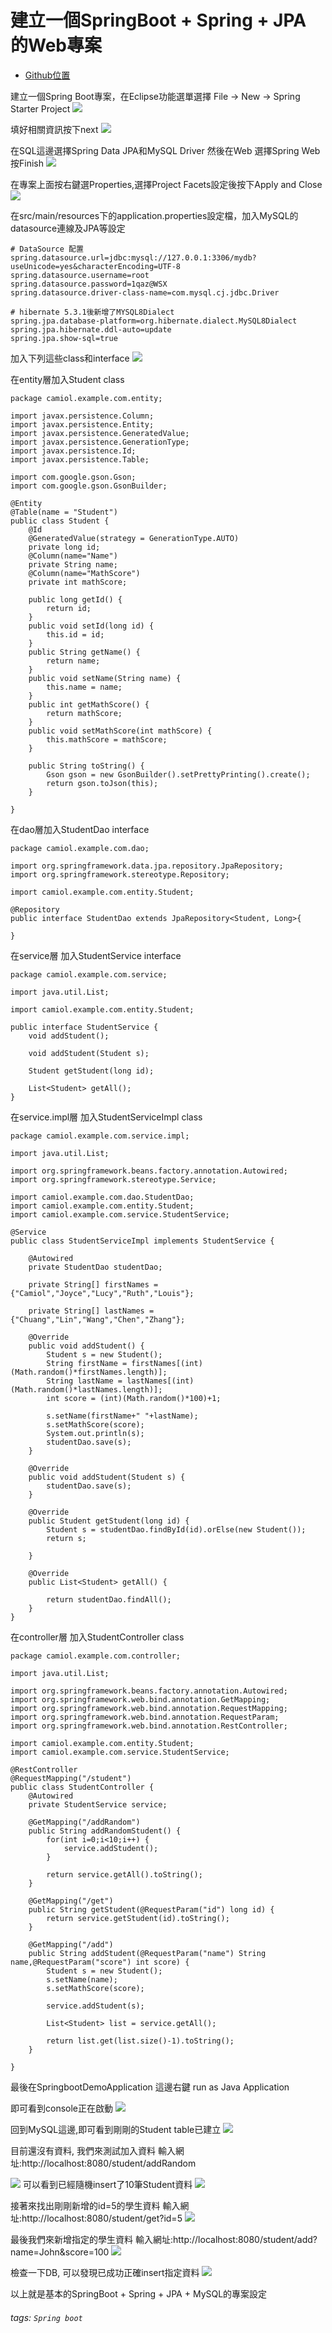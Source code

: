 # 建立一個SpringBoot + Spring + JPA 的Web專案

- [Github位置](https://github.com/camioljoyce/springbootDemo)

建立一個Spring Boot專案，在Eclipse功能選單選擇 
File -> New -> Spring Starter Project
![](https://i.imgur.com/8Orv34K.jpg)

填好相關資訊按下next
![](https://i.imgur.com/TN7sDTO.jpg)

在SQL這邊選擇Spring Data JPA和MySQL Driver
然後在Web 選擇Spring Web 按Finish
![](https://i.imgur.com/txicpcr.jpg)


在專案上面按右鍵選Properties,選擇Project Facets設定後按下Apply and Close
![](https://i.imgur.com/CNeY8x7.jpg)


在src/main/resources下的application.properties設定檔，加入MySQL的datasource連線及JPA等設定

```\
# DataSource 配置
spring.datasource.url=jdbc:mysql://127.0.0.1:3306/mydb?useUnicode=yes&characterEncoding=UTF-8
spring.datasource.username=root
spring.datasource.password=1qaz@WSX
spring.datasource.driver-class-name=com.mysql.cj.jdbc.Driver

# hibernate 5.3.1後新增了MYSQL8Dialect
spring.jpa.database-platform=org.hibernate.dialect.MySQL8Dialect
spring.jpa.hibernate.ddl-auto=update
spring.jpa.show-sql=true
```

加入下列這些class和interface
![](https://i.imgur.com/nghIZbQ.jpg)

在entity層加入Student class
```java=\
package camiol.example.com.entity;

import javax.persistence.Column;
import javax.persistence.Entity;
import javax.persistence.GeneratedValue;
import javax.persistence.GenerationType;
import javax.persistence.Id;
import javax.persistence.Table;

import com.google.gson.Gson;
import com.google.gson.GsonBuilder;

@Entity
@Table(name = "Student")
public class Student {
	@Id
	@GeneratedValue(strategy = GenerationType.AUTO)
	private long id;
	@Column(name="Name")
	private String name;
	@Column(name="MathScore")
	private int mathScore;
	
	public long getId() {
		return id;
	}
	public void setId(long id) {
		this.id = id;
	}
	public String getName() {
		return name;
	}
	public void setName(String name) {
		this.name = name;
	}
	public int getMathScore() {
		return mathScore;
	}
	public void setMathScore(int mathScore) {
		this.mathScore = mathScore;
	}
	
	public String toString() {
		Gson gson = new GsonBuilder().setPrettyPrinting().create();
		return gson.toJson(this);
	}
	
}

```

在dao層加入StudentDao interface
```java=\
package camiol.example.com.dao;

import org.springframework.data.jpa.repository.JpaRepository;
import org.springframework.stereotype.Repository;

import camiol.example.com.entity.Student;

@Repository
public interface StudentDao extends JpaRepository<Student, Long>{

}

```

在service層 加入StudentService interface
```java=\
package camiol.example.com.service;

import java.util.List;

import camiol.example.com.entity.Student;

public interface StudentService {
	void addStudent();
	
	void addStudent(Student s);
	
	Student getStudent(long id);
	
	List<Student> getAll();
}

```

在service.impl層 加入StudentServiceImpl class
```java=\
package camiol.example.com.service.impl;

import java.util.List;

import org.springframework.beans.factory.annotation.Autowired;
import org.springframework.stereotype.Service;

import camiol.example.com.dao.StudentDao;
import camiol.example.com.entity.Student;
import camiol.example.com.service.StudentService;

@Service
public class StudentServiceImpl implements StudentService {
	
	@Autowired
	private StudentDao studentDao;
	
	private String[] firstNames = {"Camiol","Joyce","Lucy","Ruth","Louis"};
	
	private String[] lastNames = {"Chuang","Lin","Wang","Chen","Zhang"};
	
	@Override
	public void addStudent() {
		Student s = new Student();
		String firstName = firstNames[(int) (Math.random()*firstNames.length)];
		String lastName = lastNames[(int) (Math.random()*lastNames.length)];
		int score = (int)(Math.random()*100)+1;
		
		s.setName(firstName+" "+lastName);
		s.setMathScore(score);
		System.out.println(s);
		studentDao.save(s);
	}

	@Override
	public void addStudent(Student s) {
		studentDao.save(s);
	}

	@Override
	public Student getStudent(long id) {
		Student s = studentDao.findById(id).orElse(new Student());
		return s;

	}

	@Override
	public List<Student> getAll() {
		
		return studentDao.findAll();
	}
}

```

在controller層 加入StudentController class
```java=\
package camiol.example.com.controller;

import java.util.List;

import org.springframework.beans.factory.annotation.Autowired;
import org.springframework.web.bind.annotation.GetMapping;
import org.springframework.web.bind.annotation.RequestMapping;
import org.springframework.web.bind.annotation.RequestParam;
import org.springframework.web.bind.annotation.RestController;

import camiol.example.com.entity.Student;
import camiol.example.com.service.StudentService;

@RestController
@RequestMapping("/student")
public class StudentController {
	@Autowired
	private StudentService service;
	
	@GetMapping("/addRandom")
	public String addRandomStudent() {
		for(int i=0;i<10;i++) {
			service.addStudent();
		}
		
		return service.getAll().toString();
	}
	
	@GetMapping("/get")
	public String getStudent(@RequestParam("id") long id) {
		return service.getStudent(id).toString();
	}
	
	@GetMapping("/add")
	public String addStudent(@RequestParam("name") String name,@RequestParam("score") int score) {
		Student s = new Student();
		s.setName(name);
		s.setMathScore(score);
		
		service.addStudent(s);
		
		List<Student> list = service.getAll();
		
		return list.get(list.size()-1).toString();
	}

}

```

最後在SpringbootDemoApplication 這邊右鍵
run as Java Application

即可看到console正在啟動
![](https://i.imgur.com/wIFJXze.jpg)

回到MySQL這邊,即可看到剛剛的Student table已建立
![](https://i.imgur.com/N09cTRx.jpg)

目前還沒有資料, 我們來測試加入資料
輸入網址:http://localhost:8080/student/addRandom

![](https://i.imgur.com/WcF7iX5.jpg)
可以看到已經隨機insert了10筆Student資料
![](https://i.imgur.com/6uLLhlD.jpg)

接著來找出剛剛新增的id=5的學生資料
輸入網址:http://localhost:8080/student/get?id=5
![](https://i.imgur.com/MFkLP3N.jpg)


最後我們來新增指定的學生資料
輸入網址:http://localhost:8080/student/add?name=John&score=100
![](https://i.imgur.com/giTRV13.jpg)

檢查一下DB, 可以發現已成功正確insert指定資料
![](https://i.imgur.com/LTMiFQC.jpg)

以上就是基本的SpringBoot + Spring + JPA + MySQL的專案設定

###### tags: `Spring boot`







